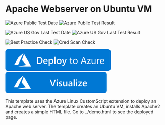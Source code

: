 # Apache Webserver on Ubuntu VM

![Azure Public Test Date](https://azurequickstartsservice.blob.core.windows.net/badges/apache2-on-ubuntu-vm/PublicLastTestDate.svg)
![Azure Public Test Result](https://azurequickstartsservice.blob.core.windows.net/badges/apache2-on-ubuntu-vm/PublicDeployment.svg)

![Azure US Gov Last Test Date](https://azurequickstartsservice.blob.core.windows.net/badges/apache2-on-ubuntu-vm/FairfaxLastTestDate.svg)
![Azure US Gov Last Test Result](https://azurequickstartsservice.blob.core.windows.net/badges/apache2-on-ubuntu-vm/FairfaxDeployment.svg)

![Best Practice Check](https://azurequickstartsservice.blob.core.windows.net/badges/apache2-on-ubuntu-vm/BestPracticeResult.svg)
![Cred Scan Check](https://azurequickstartsservice.blob.core.windows.net/badges/apache2-on-ubuntu-vm/CredScanResult.svg)

[![Deploy To Azure](https://raw.githubusercontent.com/Azure/azure-quickstart-templates/master/1-CONTRIBUTION-GUIDE/images/deploytoazure.svg?sanitize=true)](https://portal.azure.com/#create/Microsoft.Template/uri/https%3A%2F%2Fraw.githubusercontent.com%2FAzure%2Fazure-quickstart-templates%2Fmaster%2Fapache2-on-ubuntu-vm%2Fazuredeploy.json)  [![Visualize](https://raw.githubusercontent.com/Azure/azure-quickstart-templates/master/1-CONTRIBUTION-GUIDE/images/visualizebutton.svg?sanitize=true)](http://armviz.io/#/?load=https%3A%2F%2Fraw.githubusercontent.com%2FAzure%2Fazure-quickstart-templates%2Fmaster%2Fapache2-on-ubuntu-vm%2Fazuredeploy.json)

This template uses the Azure Linux CustomScript extension to deploy an Apache web server. The template creates an Ubuntu VM, installs Apache2 and creates a simple HTML file. Go to ../demo.html to see the deployed page.


